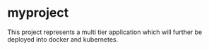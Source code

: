 # myproject

This project represents a multi tier application which will further be deployed into docker and kubernetes.
